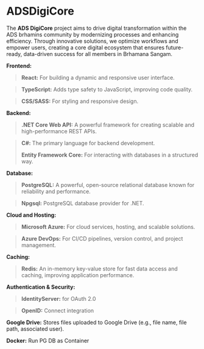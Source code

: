 # ADSDigiCore
The **ADS DigiCore** project aims to drive digital transformation within the ADS brhamins community by modernizing processes and enhancing efficiency. Through innovative solutions, we optimize workflows and empower users, creating a core digital ecosystem that ensures future-ready, data-driven success for all members in Brhamana Sangam.

**Frontend:**

>**React:** For building a dynamic and responsive user interface.

>**TypeScript:** Adds type safety to JavaScript, improving code quality.

>**CSS/SASS:** For styling and responsive design.

**Backend:**

>**.NET Core Web API:** A powerful framework for creating scalable and high-performance REST APIs.

>**C#:** The primary language for backend development.
>
>**Entity Framework Core:** For interacting with databases in a structured way.

**Database:**

>**PostgreSQL:** A powerful, open-source relational database known for reliability and performance.

>**Npgsql:** PostgreSQL database provider for .NET.

**Cloud and Hosting:**

>**Microsoft Azure:** For cloud services, hosting, and scalable solutions.

>**Azure DevOps:** For CI/CD pipelines, version control, and project management.

**Caching:**

>**Redis:** An in-memory key-value store for fast data access and caching, improving application performance.

**Authentication & Security:**
>**IdentityServer:** for OAuth 2.0

>**OpenID:** Connect integration

**Google Drive:** Stores files uploaded to Google Drive (e.g., file name, file path, associated user).

**Docker:** Run PG DB as Container
